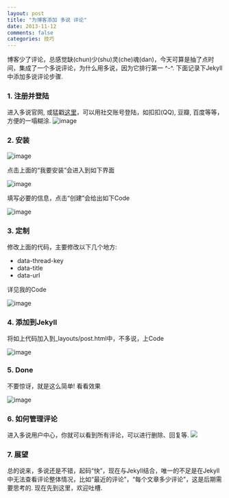 ```yaml
---
layout: post
title: "为博客添加 多说 评论"
date: 2013-11-12
comments: false
categories: 技巧
---
```

博客少了评论，总感觉缺(chun)少(shu)灵(che)魂(dan)，今天可算是抽了点时间，集成了一个多说评论，为什么用多说，因为它排行第一 ^-^. 下面记录下Jekyll中添加多说评论步骤.

### 1. 注册并登陆
进入多说官网, 或猛戳[这里](http://duoshuo.com/)，可以用社交账号登陆，如扣扣(QQ), 豆瓣, 百度等等，方便的一塌糊涂.
![image](https://dn-zhunjiee.qbox.me/Snip20151014_1.png)

### 2. 安装
![image](https://dn-zhunjiee.qbox.me/Snip20151014_2.png)

点击上面的“我要安装”会进入到如下界面

![image](https://dn-zhunjiee.qbox.me/Snip20151014_3.png)

填写必要的信息，点击“创建”会给出如下Code

![image](https://dn-zhunjiee.qbox.me/Snip20151015_3.png)

### 3. 定制
修改上面的代码，主要修改以下几个地方:

* data-thread-key
* data-title
* data-url

详见我的Code

![image](https://dn-zhunjiee.qbox.me/Snip20151015_4.png)

### 4. 添加到Jekyll
将如上代码加入到_layouts/post.html中，不多说，上Code

![image](https://dn-zhunjiee.qbox.me/Snip20151015_5.png)

### 5. Done
不要惊讶，就是这么简单! 看看效果

![image](https://dn-zhunjiee.qbox.me/Snip20151015_6.png)

### 6. 如何管理评论
进入多说用户中心，你就可以看到所有评论，可以进行删除、回复等.
![](https://dn-zhunjiee.qbox.me/Snip20151015_7.png)

### 7. 展望
总的说来，多说还是不错，起码“快”，现在与Jekyll结合，唯一的不足是在Jekyll中无法查看评论整体情况，比如“最近的评论”，“每个文章多少评论”，这是后期需要思考的. 现在先到这里，欢迎吐槽.